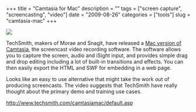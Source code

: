 +++
title = "Camtasia for Mac"
description = ""
tags = ["screen capture", "screencasting", "video"]
date = "2009-08-26"
categories = ["tools"]
slug = "camtasia-mac"
+++


<div class="tool-screenshot mb1"><a href="http://www.techsmith.com/camtasiamac/default.asp"><img id="bluga-thumbnail-2684" class="bluga-thumbnail custom" src="//konigi.com/media/bluga/
wt522fb24ce0713_custom.jpg"/></a></div><p>TechSmith, makers of Morae and Snagit, have released a <a href="http://www.techsmith.com/camtasiamac/default.asp">Mac version of Camtasia</a>, the screencast video recording software. The software allows you to capture the screen, audio and iSight input, and provides simple drag and drop editing including a lot of built-in transitions and effects. You can then easily export the HTML and SWF for embedding in a web page. </p>
<p>Looks like an easy to use alternative that might take the work out of producing screencasts. The video suggests that TechSmith have really thought about the primary demo and training use cases.</p>
  
<p><a href="http://www.techsmith.com/camtasiamac/default.asp">http://www.techsmith.com/camtasiamac/default.asp</a></p>
      
